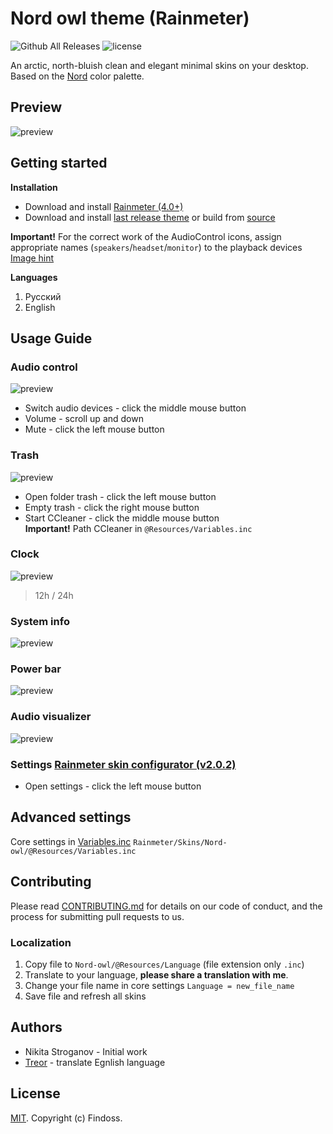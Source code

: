 # Nord owl theme (Rainmeter)

![Github All Releases](https://img.shields.io/github/downloads/Findoss/Nord-owl/total.svg?style=flat-square)
![license](https://img.shields.io/github/license/Findoss/Nord-owl.svg?style=flat-square)

An arctic, north-bluish clean and elegant minimal  skins on your desktop.  
Based on the <a href="https://github.com/arcticicestudio/nord">Nord</a> color palette.<br>

## Preview
![preview](media/main_preview.gif)

## Getting started
**Installation**
* Download and install [Rainmeter (4.0+)](https://www.rainmeter.net/)
* Download and install [last release theme](https://github.com/Findoss/Nord-owl/releases)
or build from [source](https://github.com/Findoss/Nord-owl/tree/master)  

**Important!** For the correct work of the AudioControl icons, assign appropriate names (`speakers`/`headset`/`monitor`) to the playback devices
[Image hint](media/cfg_playback_devices.png)

**Languages**
  1. Русский
  2. English

## Usage Guide
### Audio control
![preview](media/audio_control.gif)  
  * Switch audio devices - click the middle mouse button
  * Volume - scroll up and down
  * Mute - click the left mouse button

### Trash
![preview](media/tresh.gif)  
  * Open folder trash - click the left mouse button
  * Empty trash - click the right mouse button
  * Start CCleaner - click the middle mouse button  
  **Important!** Path CCleaner in `@Resources/Variables.inc`

### Clock
![preview](media/clock.png)  
> 12h / 24h

### System info
![preview](media/system_bar.gif)  

### Power bar
![preview](media/power_bar.png)  

### Audio visualizer
![preview](media/audio.gif)  


### Settings [Rainmeter skin configurator (v2.0.2)](https://github.com/Findoss/Rainmeter-skin-configurator)
  * Open settings - click the left mouse button

## Advanced settings
Core settings in [Variables.inc](https://github.com/Findoss/Nord-owl/blob/master/components/%40Resources/Variables.inc)
`Rainmeter/Skins/Nord-owl/@Resources/Variables.inc`

## Contributing
Please read [CONTRIBUTING.md](https://github.com/Findoss/Nord-owl/blob/master/CONTRIBUTING.md) for details on our code of conduct, and the process for submitting pull requests to us.

### Localization
  1. Copy file to `Nord-owl/@Resources/Language` (file extension only `.inc`)
  2. Translate to your language, **please share a translation with me**.
  3. Change your file name in core settings `Language = new_file_name`
  4. Save file and refresh all skins

## Authors
  * Nikita Stroganov - Initial work
  * [Treor](https://github.com/Treor) - translate Egnlish language

## License
[MIT](https://github.com/Findoss/Nord-owl/blob/master/LICENSE). Copyright (c) Findoss.
